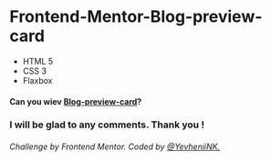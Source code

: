 # Frontend-Mentor-Blog-preview-card
- HTML 5
- CSS 3
- Flaxbox
  
#### Can you wiev [Blog-preview-card](https://yevheniink.github.io/Frontend-Mentor-Blog-preview-card/index.html)?

### I will be glad to any comments. Thank you !
###### Challenge by Frontend Mentor. Coded by [@YevheniiNK.](https://www.frontendmentor.io/profile/YevheniiNK)
